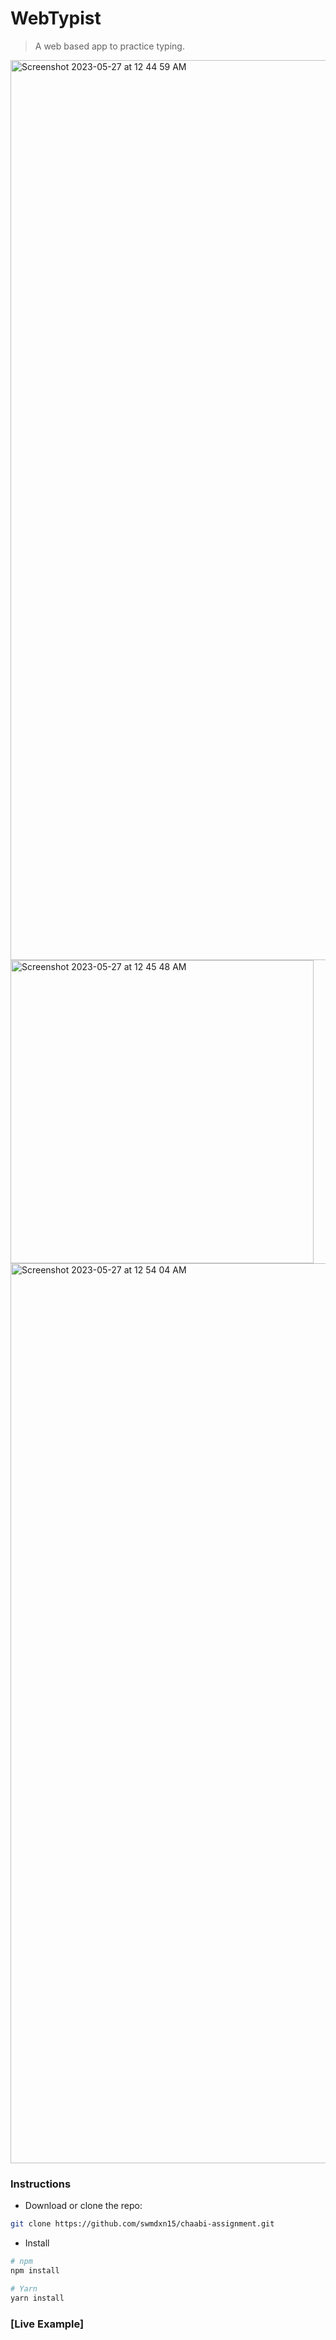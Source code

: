 
# WebTypist

> A web based app to practice typing.

<img width="1440" alt="Screenshot 2023-05-27 at 12 44 59 AM" src="https://github.com/swmdxn15/chaabi-assignment/assets/86848961/f92bf391-ea03-4e72-849e-8394469aa06f">

<img width="485" alt="Screenshot 2023-05-27 at 12 45 48 AM" src="https://github.com/swmdxn15/chaabi-assignment/assets/86848961/c0410cb7-a079-4798-9006-094d49d4e964">

<img width="1440" alt="Screenshot 2023-05-27 at 12 54 04 AM" src="https://github.com/swmdxn15/chaabi-assignment/assets/86848961/b0f8921c-f68a-4182-8586-015c8d300525">

### Instructions

- Download or clone the repo:

```bash
git clone https://github.com/swmdxn15/chaabi-assignment.git
```

- Install

```bash
# npm
npm install

# Yarn
yarn install
```

### [Live Example]
